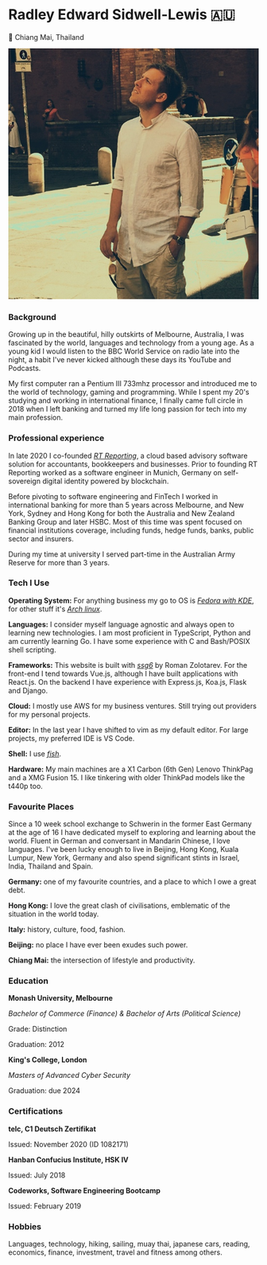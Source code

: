 # Radley Edward Sidwell-Lewis 🇦🇺
📍 Chiang Mai, Thailand

![about-author](../assets/about-author-001.jpeg)

### Background

Growing up in the beautiful, hilly outskirts of Melbourne, Australia, I was fascinated by the world, languages and technology from a young age. As a young kid I would listen to the BBC World Service on radio late into the night, a habit I've never kicked although these days its YouTube and Podcasts. 

My first computer ran a Pentium III 733mhz processor and introduced me to the world of technology, gaming and programming. While I spent my 20's studying and working in international finance, I finally came full circle in 2018 when I left banking and turned my life long passion for tech into my main profession.

### Professional experience

In late 2020 I co-founded _[RT Reporting](https://www.rtreporting.com)_, a cloud based advisory software solution for accountants, bookkeepers and businesses. Prior to founding RT Reporting worked as a software engineer in Munich, Germany on self-sovereign digital identity powered by blockchain. 

Before pivoting to software engineering and FinTech I worked in international banking for more than 5 years across Melbourne, and New York, Sydney and Hong Kong for both the Australia and New Zealand Banking Group and later HSBC. Most of this time was spent focused on financial institutions coverage, including funds, hedge funds, banks, public sector and insurers. 

During my time at university I served part-time in the Australian Army Reserve for more than 3 years.

### Tech I Use

**Operating System:** For anything business my go to OS is _[Fedora with KDE](https://getfedora.org/)_, for other stuff it's _[Arch linux](https://archlinux.org/)_.

**Languages:** I consider myself language agnostic and always open to learning new technologies. I am most proficient in TypeScript, Python and am currently learning Go. I have some experience with C and Bash/POSIX shell scripting.

**Frameworks:** This website is built with _[ssg6](https://romanzolotarev.com/ssg.html)_ by Roman Zolotarev. For the front-end I tend towards Vue.js, although I have built applications with React.js. On the backend I have experience with Express.js, Koa.js, Flask and Django. 

**Cloud:** I mostly use AWS for my business ventures. Still trying out providers for my personal projects.

**Editor:** In the last year I have shifted to vim as my default editor. For large projects, my preferred IDE is VS Code.

**Shell:** I use _[fish](https://fishshell.com)_. 

**Hardware:** My main machines are a X1 Carbon (6th Gen) Lenovo ThinkPag and a XMG Fusion 15. I like tinkering with older ThinkPad models like the t440p too.

### Favourite Places

Since a 10 week school exchange to Schwerin in the former East Germany at the age of 16 I have dedicated myself to exploring and learning about the world. Fluent in German and conversant in Mandarin Chinese, I love languages. I've been lucky enough to live in Beijing, Hong Kong, Kuala Lumpur, New York, Germany and also spend significant stints in Israel, India, Thailand and Spain. 

**Germany:** one of my favourite countries, and a place to which I owe a great debt.

**Hong Kong:** I love the great clash of civilisations, emblematic of the situation in the world today. 

**Italy:** history, culture, food, fashion.

**Beijing:** no place I have ever been exudes such power.

**Chiang Mai:** the intersection of lifestyle and productivity.

### Education

**Monash University, Melbourne**

*Bachelor of Commerce (Finance) & Bachelor of Arts (Political Science)*  

Grade: Distinction  

Graduation: 2012 

**King's College, London**

*Masters of Advanced Cyber Security*  

Graduation: due 2024  

### Certifications

**telc, C1 Deutsch Zertifikat**  

Issued: November 2020 (ID 1082171)  

**Hanban Confucius Institute, HSK IV**  

Issued: July 2018  

**Codeworks, Software Engineering Bootcamp**  

Issued: February 2019  

### Hobbies

Languages, technology, hiking, sailing, muay thai, japanese cars, reading, economics, finance, investment, travel and fitness among others.

